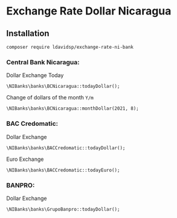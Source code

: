 # Exchange Rate Dollar Nicaragua

## Installation

```
composer require ldavidsp/exchange-rate-ni-bank
```

### Central Bank Nicaragua:

Dollar Exchange Today
```
\NIBanks\banks\BCNicaragua::todayDollar();
```
Change of dollars of the month  ```Y/m```
```
\NIBanks\banks\BCNicaragua::monthDollar(2021, 8);
```

### BAC Credomatic:

Dollar Exchange
```
\NIBanks\banks\BACCredomatic::todayDollar();
```
Euro Exchange
```
\NIBanks\banks\BACCredomatic::todayEuro();
```

### BANPRO:

Dollar Exchange
```
\NIBanks\banks\GrupoBanpro::todayDollar();
```